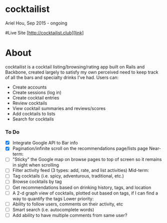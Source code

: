 # cocktailist
Ariel Hou, Sep 2015 - ongoing

#Live Site
[http://cocktailist.club][link]

[link]: http://cocktailist.club

# About
cocktailist is a cocktail listing/browsing/rating app built on Rails and Backbone,
created largely to satisfy my own perceived need to keep track of all the bars
and specialty drinks I've had. Users can:

- Create accounts
- Create sessions (log in)
- Create cocktail entries
- Review cocktails
- View cocktail summaries and reviews/scores
- Add cocktails to lists
- Search for cocktails

### To Do
- [x] Integrate Google API to Bar info
- [x] Pagination/infinite scroll on the recommendations page/lists page
Near-term:
- [ ] "Sticky" the Google map on browse pages to top of screen so it remains in sight when scrolling
- [ ] Filter activity feed (3 types: add, rate, and list activities)
Mid-term:
- [ ] Tag cocktails (i.e. spicy, adventurous, traditional, etc.)
- [ ] Browse cocktails by tag
- [ ] Get recommendations based on drinking history, tags, and location
- [ ] A 2-d graph view of cocktails, plotted out based on tags, if I can find a way to quantify the tags
Lower priority:
- [ ] Ability to follow users, comments on their activity, etc
- [ ] Smart search (i.e. autocomplete words)
- [ ] Add ability to have multiple comments from same user?

